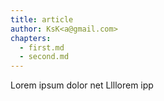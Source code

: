 ```yaml
---
title: article
author: KsK<a@gmail.com>
chapters:
  - first.md
  - second.md
---
```


Lorem ipsum dolor net
Llllorem ipp

